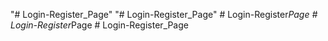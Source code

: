 "# Login-Register_Page" 
"# Login-Register_Page" 
#   L o g i n - R e g i s t e r _ P a g e  
 #   L o g i n - R e g i s t e r _ P a g e  
 #   L o g i n - R e g i s t e r _ P a g e  
 